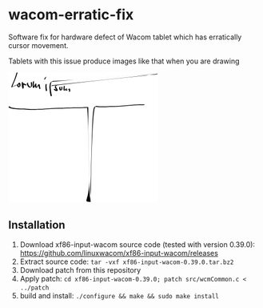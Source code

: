 # wacom-erratic-fix
Software fix for hardware defect of Wacom tablet which has erratically cursor movement.

Tablets with this issue produce images like that when you are drawing

![](https://github.com/flappix/wacom-erratic-fix/raw/master/path945.png)

## Installation

1. Download xf86-input-wacom source code (tested with version 0.39.0): https://github.com/linuxwacom/xf86-input-wacom/releases
2. Extract source code: ```tar -vxf xf86-input-wacom-0.39.0.tar.bz2```
3. Download patch from this repository
4. Apply patch: ```cd xf86-input-wacom-0.39.0; patch src/wcmCommon.c < ../patch```
4. build and install: ```./configure && make && sudo make install```

